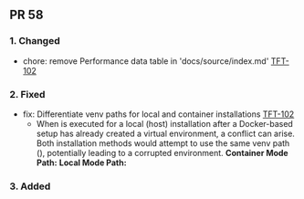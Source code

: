 ## PR 58
### 1. Changed
- chore: remove Performance data table in 'docs/source/index.md' [TFT-102](https://deepx.atlassian.net/browse/TFT-102)
### 2. Fixed
- fix: Differentiate venv paths for local and container installations [TFT-102](https://deepx.atlassian.net/browse/TFT-102)
  - When  is executed for a local (host) installation after a Docker-based setup has already created a virtual environment, a conflict can arise. Both installation methods would attempt to use the same venv path (), potentially leading to a corrupted environment.
    **Container Mode Path:** 
    **Local Mode Path:** 
### 3. Added
